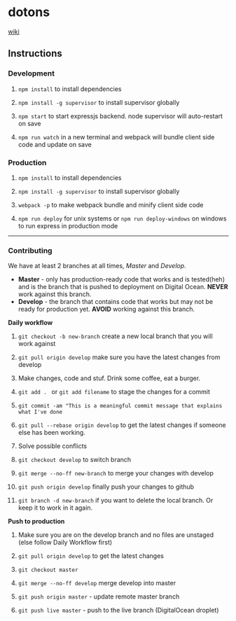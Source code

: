 # dotons

[wiki](https://github.com/sk222sw/dotons/wiki)

## Instructions

### Development

1. `npm install` to install dependencies
 
2. `npm install -g supervisor` to install supervisor globally

3. `npm start` to start expressjs backend. node supervisor will auto-restart on save

4. `npm run watch` in a new terminal and webpack will bundle client side code and update on save


### Production

1. `npm install` to install dependencies

2. `npm install -g supervisor` to install supervisor globally

3. `webpack -p` to make webpack bundle and minify client side code

4. `npm run deploy` for unix systems or `npm run deploy-windows` on windows to run express in production mode

***

### Contributing
We have at least 2 branches at all times, *Master* and *Develop*.  
* **Master** - only has production-ready code that works and is tested(heh) and is the branch that is pushed to deployment on Digital Ocean. **NEVER** work against this branch.   
* **Develop** - the branch that contains code that works but may not be ready for production yet. **AVOID** working against this branch. 

**Daily workflow**

1. `git checkout -b new-branch` create a new local branch that you will work against  

2. `git pull origin develop` make sure you have the latest changes from develop  

3. Make changes, code and stuf. Drink some coffee, eat a burger.  

4. `git add . ` or `git add filename` to stage the changes for a commit  

5. `git commit -am "This is a meaningful commit message that explains what I've done`

6. `git pull --rebase origin develop` to get the latest changes if someone else has been working.

7. Solve possible conflicts

8. `git checkout develop` to switch branch

9. `git merge --no-ff new-branch` to merge your changes with develop

10. `git push origin develop` finally push your changes to github

11. `git branch -d new-branch` if you want to delete the local branch. Or keep it to work in it again.


**Push to production**

1. Make sure you are on the develop branch and no files are unstaged (else follow Daily Workflow first)

2. `git pull origin develop` to get the latest changes

3. `git checkout master` 

4. `git merge --no-ff develop` merge develop into master

5. `git push origin master` - update remote master branch

6. `git push live master` - push to the live branch (DigitalOcean droplet) 







